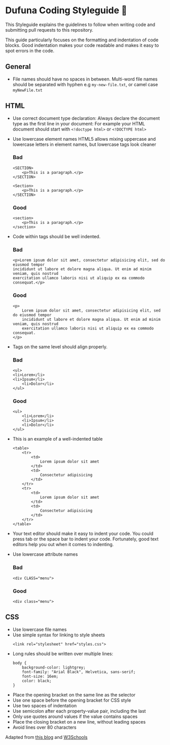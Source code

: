 # Dufuna Coding Styleguide 📜

This Styleguide explains the guidelines to follow when writing code and submitting pull requests to this repository.

This guide particularly focuses on the formatting and indentation of code blocks. Good indentation makes your code readable and makes it easy to spot errors in the code.

## General
- File names should have no spaces in between. Multi-word file names should be separated with hyphen e.g `my-new-file.txt`, or camel case `myNewFile.txt`

## HTML 
- Use correct document type declaration: Always declare the document type as the first line in your document: For example your HTML document should start with `<!doctype html>` or `<!DOCTYPE html>`

- Use lowercase element names
HTML5 allows mixing uppercase and lowercase letters in element names, but lowercase tags look cleaner
    ### Bad
    ```
    <SECTION>
        <p>This is a paragraph.</p>
    </SECTION>
    ```
    ```
    <Section>
        <p>This is a paragraph.</p>
    </SECTION>
    ```

    ### Good
    ```
    <section>
        <p>This is a paragraph.</p>
    </section>
    ```

- Code within tags should be well indented.
    ### Bad
    ```
    <p>Lorem ipsum dolor sit amet, consectetur adipisicing elit, sed do eiusmod tempor
    incididunt ut labore et dolore magna aliqua. Ut enim ad minim veniam, quis nostrud
    exercitation ullamco laboris nisi ut aliquip ex ea commodo consequat.</p>
    ```
    ### Good
    ```
    <p> 
        Lorem ipsum dolor sit amet, consectetur adipisicing elit, sed do eiusmod tempor
        incididunt ut labore et dolore magna aliqua. Ut enim ad minim veniam, quis nostrud
        exercitation ullamco laboris nisi ut aliquip ex ea commodo consequat. 
    </p>
    ```
- Tags on the same level should align properly.
    ### Bad
    ```
    <ul> 
    <li>Lorem</li> 
    <li>Ipsum</li> 
        <li>Dolor</li> 
    </ul>
    ```

    ### Good
    ```
    <ul> 
        <li>Lorem</li> 
        <li>Ipsum</li> 
        <li>Dolor</li> 
    </ul>
    ```

- This is an example of a well-indented table
    ```
    <table> 
        <tr> 
            <td> 
                Lorem ipsum dolor sit amet 
            </td> 
            <td> 
                Consectetur adipisicing 
            </td> 
        </tr> 
        <tr> 
            <td> 
                Lorem ipsum dolor sit amet 
            </td> 
            <td> 
                Consectetur adipisicing 
            </td> 
        </tr> 
    </table>
    ```

- Your text editor should make it easy to indent your code. You could press tab or the space bar to indent your code. Fortunately, good text editors help you out when it comes to indenting.

- Use lowercase attribute names
    ### Bad
    ```
    <div CLASS="menu">
    ```

    ### Good
    ```
    <div class="menu">
    ```


## CSS
- Use lowercase file names
- Use simple syntax for linking to style sheets
    ```
    <link rel="stylesheet" href="styles.css">
    ```
- Long rules should be written over multiple lines:
    ```
    body {
        background-color: lightgrey;
        font-family: "Arial Black", Helvetica, sans-serif;
        font-size: 16em;
        color: black;
    }
    ```
- Place the opening bracket on the same line as the selector
- Use one space before the opening bracket for CSS style
- Use two spaces of indentation
- Use semicolon after each property-value pair, including the last
- Only use quotes around values if the value contains spaces
- Place the closing bracket on a new line, without leading spaces
- Avoid lines over 80 characters


Adapted from [this blog](https://www.granneman.com/webdev/coding/formatting-and-indenting-your-html)
and [W3Schools](https://www.w3schools.com/HTML/html5_syntax.asp)